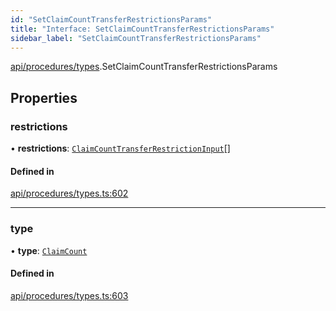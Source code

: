 ```yaml
---
id: "SetClaimCountTransferRestrictionsParams"
title: "Interface: SetClaimCountTransferRestrictionsParams"
sidebar_label: "SetClaimCountTransferRestrictionsParams"
---
```


[api/procedures/types](../../../../../modules/API/Procedures/Types/Types.md).SetClaimCountTransferRestrictionsParams

## Properties

### restrictions

• **restrictions**: [`ClaimCountTransferRestrictionInput`](../ClaimCountTransferRestrictionInput/ClaimCountTransferRestrictionInput.md)[]

#### Defined in

[api/procedures/types.ts:602](https://github.com/PolymeshAssociation/polymesh-sdk/blob/8a9e72221/src/api/procedures/types.ts#L602)

___

### type

• **type**: [`ClaimCount`](../../../../../enums/API/Procedures/Types/TransferRestrictionType/TransferRestrictionType.md#claimcount)

#### Defined in

[api/procedures/types.ts:603](https://github.com/PolymeshAssociation/polymesh-sdk/blob/8a9e72221/src/api/procedures/types.ts#L603)

